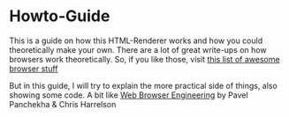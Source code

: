 # Howto-Guide

This is a guide on how this HTML-Renderer works and how you could theoretically make your own.
There are a lot of great write-ups on how browsers work theoretically. So, if you like those, visit [this list of awesome browser stuff](https://github.com/ZeroX-DG/awesome-browser)

But in this guide, I will try to explain the more practical side of things, also showing some code. A bit like [Web Browser Engineering](http://browser.engineering/) by Pavel Panchekha & Chris Harrelson

